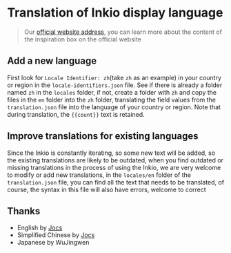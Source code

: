 # Translation of Inkio display language

> Our [official website address](https://www.inkio.me), you can learn more about the content of the inspiration box on the official website
> 

## Add a new language

First look for `Locale Identifier: zh`(take `zh` as an example) in your country or region in the `locale-identifiers.json` file. See if there is already a folder named `zh` in the `locales` folder, if not, create a folder with `zh` and copy the files in the `en` folder into the `zh` folder, translating the field values from the `translation.json` file into the language of your country or region. Note that during translation, the `{{count}}` text is retained.

## Improve translations for existing languages

Since the Inkio is constantly iterating, so some new text will be added, so the existing translations are likely to be outdated, when you find outdated or missing translations in the process of using the Inkio, we are very welcome to modify or add new translations, in the `locales/en` folder of the `translation.json` file, you can find all the text that needs to be translated, of course, the syntax in this file will also have errors, welcome to correct

## Thanks

- English by [Jocs](https://github.com/Jocs)
- Simplified Chinese by [Jocs](https://github.com/Jocs)
- Japanese by WuJingwen